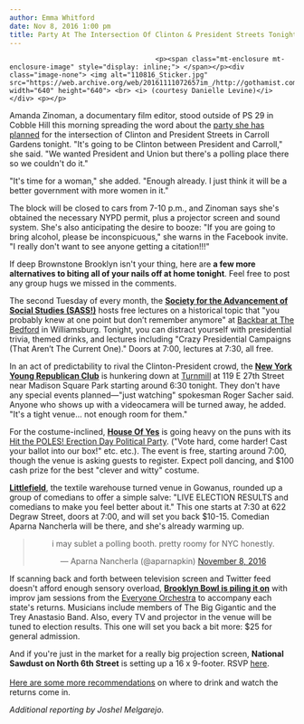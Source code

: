 ```yaml
---
author: Emma Whitford
date: Nov 8, 2016 1:00 pm
title: Party At The Intersection Of Clinton & President Streets Tonight
---
```


	
										<p><span class="mt-enclosure mt-enclosure-image" style="display: inline;"> </span></p><div class="image-none"> <img alt="110816_Sticker.jpg" src="https://web.archive.org/web/20161111072657im_/http://gothamist.com/attachments/nyc_ewhitford/110816_Sticker.jpg" width="640" height="640"> <br> <i> (courtesy Danielle Levine)</i></div> <p></p>

<p>Amanda Zinoman, a documentary film editor, stood outside of PS 29 in Cobble Hill this morning spreading the word about the <a href="https://web.archive.org/web/20161111072657/https://www.facebook.com/events/983952915050494/?notif_t=plan_user_invited&amp;notif_id=1478621036972713">party she has planned</a> for the intersection of Clinton and President Streets in Carroll Gardens tonight. &quot;It&apos;s going to be Clinton between President and Carroll,&quot; she said. &quot;We wanted President and Union but there&apos;s a polling place there so we couldn&apos;t do it.&quot; </p>

<p>&quot;It&apos;s time for a woman,&quot; she added. &quot;Enough already. I just think it will be a better government with more women in it.&quot; </p>

<p>The block will be closed to cars from 7-10 p.m., and Zinoman says she&apos;s obtained the necessary NYPD permit, plus a projector screen and sound system. She&apos;s also anticipating the desire to booze: &quot;If you are going to bring alcohol, please be inconspicuous,&quot; she warns in the Facebook invite. &quot;I really don&apos;t want to see anyone getting a citation!!!&quot; </p>

<p>If deep Brownstone Brooklyn isn&apos;t your thing, here are <strong>a few more alternatives to biting all of your nails off at home tonight</strong>. Feel free to post any group hugs we missed in the comments. </p>

<p>The second Tuesday of every month, the <strong><a href="https://web.archive.org/web/20161111072657/https://www.facebook.com/events/849880458481547/">Society for the Advancement of Social Studies (SASS!)</a></strong> hosts free lectures on a historical topic that &quot;you probably knew at one point but don&#x2019;t remember anymore&quot; at <a href="https://web.archive.org/web/20161111072657/https://www.facebook.com/BackBarAtTheBedfordOnBedford/">Backbar at The Bedford</a> in Williamsburg. Tonight, you can distract yourself with presidential trivia, themed drinks, and lectures including &quot;Crazy Presidential Campaigns (That Aren&#x2019;t The Current One).&quot; Doors at 7:00, lectures at 7:30, all free. </p>

<p>In an act of predictability to rival the Clinton-President crowd, the <strong><a href="https://web.archive.org/web/20161111072657/http://nyyrc.com/">New York Young Republican Club</a></strong> is hunkering down at <a href="https://web.archive.org/web/20161111072657/https://www.facebook.com/turnmillnyc/">Turnmill</a> at 119 E 27th Street near Madison Square Park starting around 6:30 tonight. They don&apos;t have any special events planned&#x2014;&quot;just watching&quot; spokesman Roger Sacher said. Anyone who shows up with a videocamera will be turned away, he added. &quot;It&apos;s a tight venue... not enough room for them.&quot; </p>

<p>For the costume-inclined, <strong><a href="https://web.archive.org/web/20161111072657/http://houseofyes.org/">House Of Yes</a></strong> is going heavy on the puns with its <a href="https://web.archive.org/web/20161111072657/https://www.eventbrite.com/e/hit-the-poles-erection-day-political-party-tickets-28872454288">Hit the POLES! Erection Day Political Party</a>. (&quot;Vote hard, come harder! Cast your ballot into our box!&quot; etc. etc.). The event is free, starting around 7:00, though the venue is asking guests to register. Expect poll dancing, and $100 cash prize for the best &quot;clever and witty&quot; costume. </p>

<p><strong><a href="https://web.archive.org/web/20161111072657/http://www.littlefieldnyc.com/event/1351791-political-subversities-brooklyn/">Littlefield</a></strong>, the textile warehouse turned venue in Gowanus, rounded up a group of comedians to offer a simple salve: &quot;LIVE ELECTION RESULTS and comedians to make you feel better about it.&quot; This one starts at 7:30 at 622 Degraw Street, doors at 7:00, and will set you back $10-15. Comedian Aparna Nancherla will be there, and she&apos;s already warming up. </p>

<center><blockquote class="twitter-tweet" data-lang="en"><p lang="en" dir="ltr">i may sublet a polling booth. pretty roomy for NYC honestly.</p>&#x2014; Aparna Nancherla (@aparnapkin) <a href="https://web.archive.org/web/20161111072657/https://twitter.com/aparnapkin/status/796022981260558341">November 8, 2016</a></blockquote>
<script async src="//web.archive.org/web/20161111072657js_/http://platform.twitter.com/widgets.js" charset="utf-8"></script></center>

<p>If scanning back and forth between television screen and Twitter feed doesn&apos;t afford enough sensory overload, <strong><a href="https://web.archive.org/web/20161111072657/http://www.brooklynbowl.com/event/1351989">Brooklyn Bowl is piling it on</a></strong> with improv jam sessions from the <a href="https://web.archive.org/web/20161111072657/http://everyoneorchestra.com/">Everyone Orchestra</a> to accompany each state&apos;s returns. Musicians include members of The Big Gigantic and the Trey Anastasio Band. Also, every TV and projector in the venue will be tuned to election results. This one will set you back a bit more: $25 for general admission. </p>

<p>And if you&apos;re just in the market for a really big projection screen, <strong>National Sawdust on North 6th Street</strong> is setting up a 16 x 9-footer. RSVP <a href="https://web.archive.org/web/20161111072657/https://nationalsawdust.org/event/election-night-party/?utm_source=social">here</a>.<br>
<a href="https://web.archive.org/web/20161111072657/http://gothamist.com/2016/11/08/election_watch_parties_2016.php"><br>
Here are some more recommendations</a> on where to drink and watch the returns come in.</p>

<p><em>Additional reporting by Joshel Melgarejo.</em>  </p>					
										
									
				